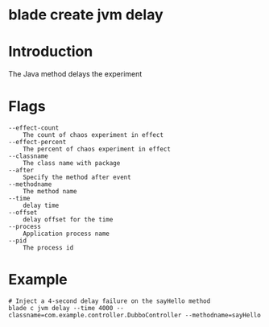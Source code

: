 # blade create jvm delay

# **Introduction**
The Java method delays the experiment
# **Flags**

```
--effect-count
	The count of chaos experiment in effect
--effect-percent
	The percent of chaos experiment in effect
--classname
	The class name with package
--after
	Specify the method after event
--methodname
	The method name
--time
	delay time
--offset
	delay offset for the time
--process
	Application process name
--pid
	The process id

```

# **Example**

````
# Inject a 4-second delay failure on the sayHello method
blade c jvm delay --time 4000 --classname=com.example.controller.DubboController --methodname=sayHello
````


